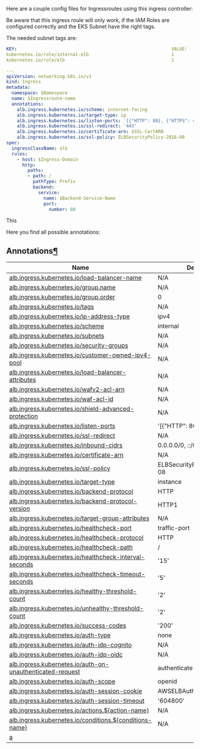 Here are a couple config files for Ingressroutes using this ingress controller:

Be aware that this ingress roule will only work, if the IAM Roles are configured correctly and the EKS Subnet have the right tags.

The needed subnet tags are:

```yaml
KEY:                                                          VALUE:
kubernetes.io/role/internal-elb                               1
kubernetes.io/role/elb                                        1
```

```yaml
---
apiVersion: networking.k8s.io/v1
kind: Ingress
metadata:
  namespace: $Namespace
  name: $Ingressroute-name
  annotations:
    alb.ingress.kubernetes.io/scheme: internet-facing
    alb.ingress.kubernetes.io/target-type: ip
    alb.ingress.kubernetes.io/listen-ports: '[{"HTTP": 80}, {"HTTPS": 443}]'
    alb.ingress.kubernetes.io/ssl-redirect: '443'
    alb.ingress.kubernetes.io/certificate-arn: $SSL-CertARN
    alb.ingress.kubernetes.io/ssl-policy: ELBSecurityPolicy-2016-08
spec:
  ingressClassName: alb
  rules:
    - host: $Ingress-Domain
      http:
        paths:
        - path: /
          pathType: Prefix
          backend:
            service:
              name: $Backend-Service-Name
              port:
                number: 80
```

This







Here you find all possible annotations:

## Annotations[¶](https://kubernetes-sigs.github.io/aws-load-balancer-controller/v2.2/guide/ingress/annotations/#annotations)

| Name | Default | Type | Location |
| --- | --- | --- | --- |
| [alb.ingress.kubernetes.io/load-balancer-name](https://kubernetes-sigs.github.io/aws-load-balancer-controller/v2.2/guide/ingress/annotations/#load-balancer-name) | N/A | string | Ingress |
| [alb.ingress.kubernetes.io/group.name](https://kubernetes-sigs.github.io/aws-load-balancer-controller/v2.2/guide/ingress/annotations/#group.name) | N/A | string | Ingress |
| [alb.ingress.kubernetes.io/group.order](https://kubernetes-sigs.github.io/aws-load-balancer-controller/v2.2/guide/ingress/annotations/#group.order) | 0 | integer | Ingress |
| [alb.ingress.kubernetes.io/tags](https://kubernetes-sigs.github.io/aws-load-balancer-controller/v2.2/guide/ingress/annotations/#tags) | N/A | stringMap | Ingress,Service |
| [alb.ingress.kubernetes.io/ip-address-type](https://kubernetes-sigs.github.io/aws-load-balancer-controller/v2.2/guide/ingress/annotations/#ip-address-type) | ipv4 | ipv4 | dualstack | Ingress |
| [alb.ingress.kubernetes.io/scheme](https://kubernetes-sigs.github.io/aws-load-balancer-controller/v2.2/guide/ingress/annotations/#scheme) | internal | internal | internet-facing | Ingress |
| [alb.ingress.kubernetes.io/subnets](https://kubernetes-sigs.github.io/aws-load-balancer-controller/v2.2/guide/ingress/annotations/#subnets) | N/A | stringList | Ingress |
| [alb.ingress.kubernetes.io/security-groups](https://kubernetes-sigs.github.io/aws-load-balancer-controller/v2.2/guide/ingress/annotations/#security-groups) | N/A | stringList | Ingress |
| [alb.ingress.kubernetes.io/customer-owned-ipv4-pool](https://kubernetes-sigs.github.io/aws-load-balancer-controller/v2.2/guide/ingress/annotations/#customer-owned-ipv4-pool) | N/A | string | Ingress |
| [alb.ingress.kubernetes.io/load-balancer-attributes](https://kubernetes-sigs.github.io/aws-load-balancer-controller/v2.2/guide/ingress/annotations/#load-balancer-attributes) | N/A | stringMap | Ingress |
| [alb.ingress.kubernetes.io/wafv2-acl-arn](https://kubernetes-sigs.github.io/aws-load-balancer-controller/v2.2/guide/ingress/annotations/#wafv2-acl-arn) | N/A | string | Ingress |
| [alb.ingress.kubernetes.io/waf-acl-id](https://kubernetes-sigs.github.io/aws-load-balancer-controller/v2.2/guide/ingress/annotations/#waf-acl-id) | N/A | string | Ingress |
| [alb.ingress.kubernetes.io/shield-advanced-protection](https://kubernetes-sigs.github.io/aws-load-balancer-controller/v2.2/guide/ingress/annotations/#shield-advanced-protection) | N/A | boolean | Ingress |
| [alb.ingress.kubernetes.io/listen-ports](https://kubernetes-sigs.github.io/aws-load-balancer-controller/v2.2/guide/ingress/annotations/#listen-ports) | '[{"HTTP": 80}]' | '[{"HTTPS": 443}]' | json | Ingress |
| [alb.ingress.kubernetes.io/ssl-redirect](https://kubernetes-sigs.github.io/aws-load-balancer-controller/v2.2/guide/ingress/annotations/#ssl-redirect) | N/A | integer | Ingress |
| [alb.ingress.kubernetes.io/inbound-cidrs](https://kubernetes-sigs.github.io/aws-load-balancer-controller/v2.2/guide/ingress/annotations/#inbound-cidrs) | 0.0.0.0/0, ::/0 | stringList | Ingress |
| [alb.ingress.kubernetes.io/certificate-arn](https://kubernetes-sigs.github.io/aws-load-balancer-controller/v2.2/guide/ingress/annotations/#certificate-arn) | N/A | stringList | Ingress |
| [alb.ingress.kubernetes.io/ssl-policy](https://kubernetes-sigs.github.io/aws-load-balancer-controller/v2.2/guide/ingress/annotations/#ssl-policy) | ELBSecurityPolicy-2016-08 | string | Ingress |
| [alb.ingress.kubernetes.io/target-type](https://kubernetes-sigs.github.io/aws-load-balancer-controller/v2.2/guide/ingress/annotations/#target-type) | instance | instance | ip | Ingress,Service |
| [alb.ingress.kubernetes.io/backend-protocol](https://kubernetes-sigs.github.io/aws-load-balancer-controller/v2.2/guide/ingress/annotations/#backend-protocol) | HTTP | HTTP | HTTPS | Ingress,Service |
| [alb.ingress.kubernetes.io/backend-protocol-version](https://kubernetes-sigs.github.io/aws-load-balancer-controller/v2.2/guide/ingress/annotations/#backend-protocol-version) | HTTP1 | string | Ingress,Service |
| [alb.ingress.kubernetes.io/target-group-attributes](https://kubernetes-sigs.github.io/aws-load-balancer-controller/v2.2/guide/ingress/annotations/#target-group-attributes) | N/A | stringMap | Ingress,Service |
| [alb.ingress.kubernetes.io/healthcheck-port](https://kubernetes-sigs.github.io/aws-load-balancer-controller/v2.2/guide/ingress/annotations/#healthcheck-port) | traffic-port | integer | traffic-port | Ingress,Service |
| [alb.ingress.kubernetes.io/healthcheck-protocol](https://kubernetes-sigs.github.io/aws-load-balancer-controller/v2.2/guide/ingress/annotations/#healthcheck-protocol) | HTTP | HTTP | HTTPS | Ingress,Service |
| [alb.ingress.kubernetes.io/healthcheck-path](https://kubernetes-sigs.github.io/aws-load-balancer-controller/v2.2/guide/ingress/annotations/#healthcheck-path) | / | /AWS.ALB/healthcheck | string | Ingress,Service |
| [alb.ingress.kubernetes.io/healthcheck-interval-seconds](https://kubernetes-sigs.github.io/aws-load-balancer-controller/v2.2/guide/ingress/annotations/#healthcheck-interval-seconds) | '15' | integer | Ingress,Service |
| [alb.ingress.kubernetes.io/healthcheck-timeout-seconds](https://kubernetes-sigs.github.io/aws-load-balancer-controller/v2.2/guide/ingress/annotations/#healthcheck-timeout-seconds) | '5' | integer | Ingress,Service |
| [alb.ingress.kubernetes.io/healthy-threshold-count](https://kubernetes-sigs.github.io/aws-load-balancer-controller/v2.2/guide/ingress/annotations/#healthy-threshold-count) | '2' | integer | Ingress,Service |
| [alb.ingress.kubernetes.io/unhealthy-threshold-count](https://kubernetes-sigs.github.io/aws-load-balancer-controller/v2.2/guide/ingress/annotations/#unhealthy-threshold-count) | '2' | integer | Ingress,Service |
| [alb.ingress.kubernetes.io/success-codes](https://kubernetes-sigs.github.io/aws-load-balancer-controller/v2.2/guide/ingress/annotations/#success-codes) | '200' | '12' | string | Ingress,Service |
| [alb.ingress.kubernetes.io/auth-type](https://kubernetes-sigs.github.io/aws-load-balancer-controller/v2.2/guide/ingress/annotations/#auth-type) | none | none|oidc|cognito | Ingress,Service |
| [alb.ingress.kubernetes.io/auth-idp-cognito](https://kubernetes-sigs.github.io/aws-load-balancer-controller/v2.2/guide/ingress/annotations/#auth-idp-cognito) | N/A | json | Ingress,Service |
| [alb.ingress.kubernetes.io/auth-idp-oidc](https://kubernetes-sigs.github.io/aws-load-balancer-controller/v2.2/guide/ingress/annotations/#auth-idp-oidc) | N/A | json | Ingress,Service |
| [alb.ingress.kubernetes.io/auth-on-unauthenticated-request](https://kubernetes-sigs.github.io/aws-load-balancer-controller/v2.2/guide/ingress/annotations/#auth-on-unauthenticated-request) | authenticate | authenticate|allow|deny | Ingress,Service |
| [alb.ingress.kubernetes.io/auth-scope](https://kubernetes-sigs.github.io/aws-load-balancer-controller/v2.2/guide/ingress/annotations/#auth-scope) | openid | string | Ingress,Service |
| [alb.ingress.kubernetes.io/auth-session-cookie](https://kubernetes-sigs.github.io/aws-load-balancer-controller/v2.2/guide/ingress/annotations/#auth-session-cookie) | AWSELBAuthSessionCookie | string | Ingress,Service |
| [alb.ingress.kubernetes.io/auth-session-timeout](https://kubernetes-sigs.github.io/aws-load-balancer-controller/v2.2/guide/ingress/annotations/#auth-session-timeout) | '604800' | integer | Ingress,Service |
| [alb.ingress.kubernetes.io/actions.${action-name}](https://kubernetes-sigs.github.io/aws-load-balancer-controller/v2.2/guide/ingress/annotations/#actions) | N/A | json | Ingress |
| [alb.ingress.kubernetes.io/conditions.${conditions-name}](https://kubernetes-sigs.github.io/aws-load-balancer-controller/v2.2/guide/ingress/annotations/#conditions) | N/A | json | Ingress |
| [a](https://kubernetes-sigs.github.io/aws-load-balancer-controller/v2.2/guide/ingress/annotations/#target-node-labels) |  |  |  |
